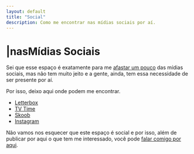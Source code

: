 ```yaml
---
layout: default
title: "Social"
description: Como me encontrar nas mídias sociais por aí.
---
```

<h1><span aria-hidden="true">|</span><span class="h1-menor">nas</span>Mídias<span class="h1-menor"> Sociais</span></h1>

Sei que esse espaço é exatamente para me <a href="{{ site.url }}/blog/porque-todo-esse-esforco/">afastar um pouco</a> das mídias sociais, mas não tem muito jeito e a gente, ainda, tem essa necessidade de ser presente por aí.  

Por isso, deixo aqui onde podem me encontrar.
<ul class="social">
<li>
  <a href="https://letterboxd.com/dalbo1201" title="onde eu catalogo os filmes">
  <i class="fa-brands fa-letterboxd"></i>
  Letterbox</a>
</li>
<li>
  <a href="https://tvtime.com/r/38uUh" title="onde eu catalogo as séries">
  <i class="fa-solid fa-tv"></i>
  TV Time</a>
</li>
<li>
  <a href="https://www.skoob.com.br/share/user/154394" title="onde eu catalogo os livros">
  <i class="fa-solid fa-book"></i>
  Skoob</a>
</li>
<li>
 <a href="https://instagram.com/dalbo1201" title="onde eu, as vezes, posto fotos">
  <i class="fa-brands fa-instagram"></i>
  Instagram</a>
</li>
</ul>

Não vamos nos esquecer que este espaço é social e por isso, além de publicar por aqui o que tem me interessado, você pode <a href="mailto:pedro@dalbo.me?subject=Contato pelo site" title="como falar comigo">falar comigo por aqui</a>.